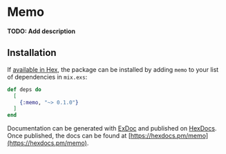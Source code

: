 # Memo

**TODO: Add description**

## Installation

If [available in Hex](https://hex.pm/docs/publish), the package can be installed
by adding `memo` to your list of dependencies in `mix.exs`:

```elixir
def deps do
  [
    {:memo, "~> 0.1.0"}
  ]
end
```

Documentation can be generated with [ExDoc](https://github.com/elixir-lang/ex_doc)
and published on [HexDocs](https://hexdocs.pm). Once published, the docs can
be found at [https://hexdocs.pm/memo](https://hexdocs.pm/memo).

